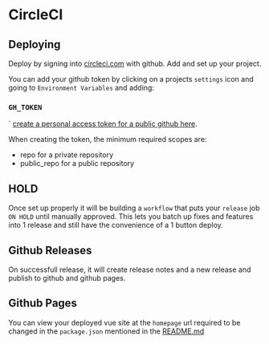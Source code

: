 # CircleCI

## Deploying

Deploy by signing into [circleci.com](http://circleci.com/) with github. Add and set up your project.

You can add your github token by clicking on a projects `settings` icon and going to `Environment Variables` and adding:

### `GH_TOKEN`
`
[create a personal access token for a public github here](https://github.com/settings/tokens/new?scopes=public_repo).

When creating the token, the minimum required scopes are:

- repo for a private repository
- public_repo for a public repository

## HOLD

Once set up properly it will be building a `workflow` that puts your `release` job `ON HOLD` until manually approved. This lets you batch up fixes and features into 1 release and still have the convenience of a 1 button deploy.

## Github Releases
On successfull release, it will create release notes and a new release and publish to github and github pages.

## Github Pages

You can view your deployed vue site at the `homepage` url required to be changed in the `package.json` mentioned in the [README.md](README.md)
